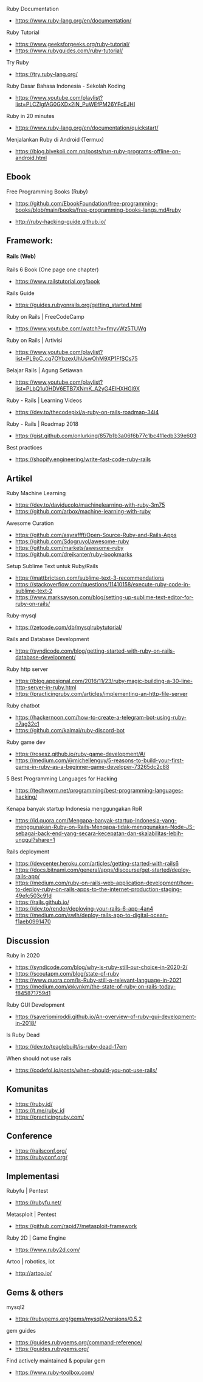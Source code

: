 Ruby Documentation
- https://www.ruby-lang.org/en/documentation/

Ruby Tutorial
- https://www.geeksforgeeks.org/ruby-tutorial/
- https://www.rubyguides.com/ruby-tutorial/

Try Ruby
- https://try.ruby-lang.org/

Ruby Dasar Bahasa Indonesia - Sekolah Koding
- https://www.youtube.com/playlist?list=PLCZlgfAG0GXDx2lN_PuWEfPM26YFcEJHI

Ruby in 20 minutes
- https://www.ruby-lang.org/en/documentation/quickstart/

Menjalankan Ruby di Android (Termux)
- https://blog.bivekoli.com.np/posts/run-ruby-programs-offline-on-android.html

## Ebook

Free Programming Books (Ruby)
- https://github.com/EbookFoundation/free-programming-books/blob/main/books/free-programming-books-langs.md#ruby

- http://ruby-hacking-guide.github.io/

## Framework: 

#### Rails (Web)

Rails 6 Book (One page one chapter)
- https://www.railstutorial.org/book

Rails Guide
- https://guides.rubyonrails.org/getting_started.html

Ruby on Rails | FreeCodeCamp
- https://www.youtube.com/watch?v=fmyvWz5TUWg

Ruby on Rails | Artivisi
- https://www.youtube.com/playlist?list=PL9oC_cq7OYbzexUhUswOhM9XP1FfSCs75

Belajar Rails | Agung Setiawan
- https://www.youtube.com/playlist?list=PLbQ1u0HDV6ETB7XNmK_A2yG4ElHXHGl9X

Ruby - Rails | Learning Videos
- https://dev.to/thecodepixi/a-ruby-on-rails-roadmap-34i4

Ruby - Rails | Roadmap 2018
- https://gist.github.com/onlurking/857b1b3a06f6b77c1bc411edb339e603

Best practices
- https://shopify.engineering/write-fast-code-ruby-rails

## Artikel

Ruby Machine Learning
- https://dev.to/daviducolo/machinelearning-with-ruby-3m75
- https://github.com/arbox/machine-learning-with-ruby

Awesome Curation
- https://github.com/asyraffff/Open-Source-Ruby-and-Rails-Apps
- https://github.com/Sdogruyol/awesome-ruby
- https://github.com/markets/awesome-ruby
- https://github.com/dreikanter/ruby-bookmarks

Setup Sublime Text untuk Ruby/Rails
- https://mattbrictson.com/sublime-text-3-recommendations
- https://stackoverflow.com/questions/11410158/execute-ruby-code-in-sublime-text-2
- https://www.marksayson.com/blog/setting-up-sublime-text-editor-for-ruby-on-rails/

Ruby-mysql
- https://zetcode.com/db/mysqlrubytutorial/

Rails and Database Development
- https://syndicode.com/blog/getting-started-with-ruby-on-rails-database-development/

Ruby http server
- https://blog.appsignal.com/2016/11/23/ruby-magic-building-a-30-line-http-server-in-ruby.html
- https://practicingruby.com/articles/implementing-an-http-file-server

Ruby chatbot
- https://hackernoon.com/how-to-create-a-telegram-bot-using-ruby-n7ag32c1
- https://github.com/kalmai/ruby-discord-bot

Ruby game dev
- https://rosesz.github.io/ruby-game-development/#/
- https://medium.com/@michellenguy/5-reasons-to-build-your-first-game-in-ruby-as-a-beginner-game-developer-73265dc2c88

5 Best Programming Languages for Hacking
- https://techworm.net/programming/best-programming-languages-hacking/

Kenapa banyak startup Indonesia menggungakan RoR
- https://id.quora.com/Mengapa-banyak-startup-Indonesia-yang-menggunakan-Ruby-on-Rails-Mengapa-tidak-menggunakan-Node-JS-sebagai-back-end-yang-secara-kecepatan-dan-skalabilitas-lebih-unggul?share=1

Rails deployment
- https://devcenter.heroku.com/articles/getting-started-with-rails6
- https://docs.bitnami.com/general/apps/discourse/get-started/deploy-rails-app/
- https://medium.com/ruby-on-rails-web-application-development/how-to-deploy-ruby-on-rails-apps-to-the-internet-production-staging-49efc503c91d
- https://rails.github.io/
- https://dev.to/render/deploying-your-rails-6-app-4an4
- https://medium.com/swlh/deploy-rails-app-to-digital-ocean-f1aeb0991470

## Discussion

Ruby in 2020
- https://syndicode.com/blog/why-is-ruby-still-our-choice-in-2020-2/
- https://scoutapm.com/blog/state-of-ruby
- https://www.quora.com/Is-Ruby-still-a-relevant-language-in-2021
- https://medium.com/@kvnkm/the-state-of-ruby-on-rails-today-f845871759d1

Ruby GUI Development
- https://saveriomiroddi.github.io/An-overview-of-ruby-gui-development-in-2018/

Is Ruby Dead
- https://dev.to/teaglebuilt/is-ruby-dead-17em 

When should not use rails
- https://codefol.io/posts/when-should-you-not-use-rails/

## Komunitas

- https://ruby.id/
- https://t.me/ruby_id
- https://practicingruby.com/

## Conference

- https://railsconf.org/
- https://rubyconf.org/

## Implementasi

Rubyfu | Pentest
- https://rubyfu.net/

Metasploit | Pentest
- https://github.com/rapid7/metasploit-framework

Ruby 2D | Game Engine
- https://www.ruby2d.com/

Artoo | robotics, iot
- http://artoo.io/

## Gems & others

mysql2
- https://rubygems.org/gems/mysql2/versions/0.5.2

gem guides
- https://guides.rubygems.org/command-reference/
- https://guides.rubygems.org/

Find actively maintained & popular gem
- https://www.ruby-toolbox.com/
